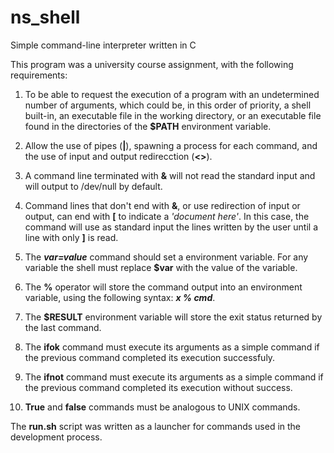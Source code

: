 # ns_shell
Simple command-line interpreter written in C

This program was a university course assignment, with the following requirements:

1) To be able to request the execution of a program with an undetermined number of arguments, which could be, in this order of priority, a shell built-in, an executable file in the working directory, or an executable file found in the directories of the **$PATH** environment variable.

2) Allow the use of pipes (**|**), spawning a process for each command, and the use of input and output redirecction (**<>**).

3) A command line terminated with **&** will not read the standard input and will output to /dev/null by default.

4) Command lines that don't end with **&**, or use redirection of input or output, can end with **\[** to indicate a *'document here'*. In this case, the command will use as standard input the lines written by the user until a line with only **\]** is read.

5) The ***var=value*** command should set a environment variable. For any variable the shell must replace **$var** with the value of the variable.

6) The **%** operator will store the command output into an environment variable, using the following syntax: ***x % cmd***.

7) The **$RESULT** environment variable will store the exit status returned by the last command.

8) The **ifok** command must execute its arguments as a simple command if the previous command completed its execution successfuly.

9) The **ifnot** command must execute its arguments as a simple command if the previous command completed its execution without success.

10) **True** and **false** commands must be analogous to UNIX commands.

The **run.sh** script was written as a launcher for commands used in the development process.
